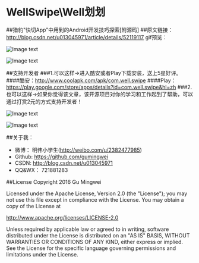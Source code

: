# WellSwipe\Well划划
##猎豹"快切App"中用到的Android开发技巧探索[附源码]
##原文链接：http://blog.csdn.net/u013045971/article/details/52119117
gif预览：

![Image text](https://github.com/gumingwei/WellSwipe/blob/master/app/wellswipe4.gif)

![Image text](https://github.com/gumingwei/WellSwipe/blob/master/app/wellswipe5.gif)


##支持开发者
###1.可以这样->进入酷安或者Play下载安装，送上5星好评。
####酷安：http://www.coolapk.com/apk/com.well.swipe
####Play：https://play.google.com/store/apps/details?id=com.well.swipe&hl=zh
###2.也可以这样->如果你觉得该文章，该开源项目对你的学习和工作起到了帮助，可以通过打赏2元的方式支持开发者！

![Image text](https://github.com/gumingwei/WellSwipe/blob/master/app/wx.png)

![Image text](https://github.com/gumingwei/WellSwipe/blob/master/app/ali.png)

##关于我：
* 微博：     明伟小学生(http://weibo.com/u/2382477985)
* Github:   https://github.com/gumingwei
* CSDN:     http://blog.csdn.net/u013045971
* QQ&WX：   721881283

##License
Copyright 2016 Gu Mingwei

Licensed under the Apache License, Version 2.0 (the "License");
you may not use this file except in compliance with the License.
You may obtain a copy of the License at

   http://www.apache.org/licenses/LICENSE-2.0

Unless required by applicable law or agreed to in writing, software
distributed under the License is distributed on an "AS IS" BASIS,
WITHOUT WARRANTIES OR CONDITIONS OF ANY KIND, either express or implied.
See the License for the specific language governing permissions and
limitations under the License.
